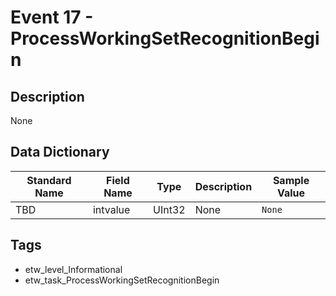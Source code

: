 # Event 17 - ProcessWorkingSetRecognitionBegin

## Description
None

## Data Dictionary
|Standard Name|Field Name|Type|Description|Sample Value|
|---|---|---|---|---|
|TBD|intvalue|UInt32|None|`None`|

## Tags
* etw_level_Informational
* etw_task_ProcessWorkingSetRecognitionBegin